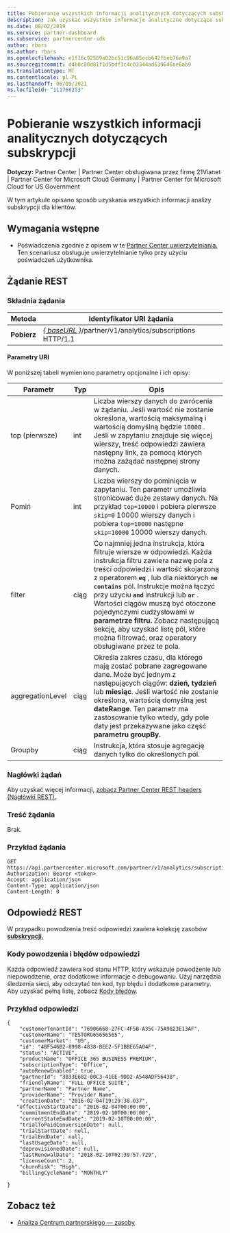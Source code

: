 ```yaml
---
title: Pobieranie wszystkich informacji analitycznych dotyczących subskrypcji
description: Jak uzyskać wszystkie informacje analityczne dotyczące subskrypcji.
ms.date: 08/02/2019
ms.service: partner-dashboard
ms.subservice: partnercenter-sdk
author: rbars
ms.author: rbars
ms.openlocfilehash: e1f16c92569a02bc51c96a85ecb642fbeb76a9a7
ms.sourcegitcommit: d4b0c80d81f1d5bdf3c4c03344ad639646ae6ab9
ms.translationtype: MT
ms.contentlocale: pl-PL
ms.lasthandoff: 06/09/2021
ms.locfileid: "111760253"
---
```

# <a name="get-all-subscription-analytics-information"></a>Pobieranie wszystkich informacji analitycznych dotyczących subskrypcji

**Dotyczy:** Partner Center | Partner Center obsługiwana przez firmę 21Vianet | Partner Center for Microsoft Cloud Germany | Partner Center for Microsoft Cloud for US Government

W tym artykule opisano sposób uzyskania wszystkich informacji analizy subskrypcji dla klientów.

## <a name="prerequisites"></a>Wymagania wstępne

- Poświadczenia zgodnie z opisem w te [Partner Center uwierzytelniania.](partner-center-authentication.md) Ten scenariusz obsługuje uwierzytelnianie tylko przy użyciu poświadczeń użytkownika.

## <a name="rest-request"></a>Żądanie REST

### <a name="request-syntax"></a>Składnia żądania

| Metoda | Identyfikator URI żądania |
|--------|-------------|
| **Pobierz** | [*\{ baseURL \}*](partner-center-rest-urls.md)/partner/v1/analytics/subscriptions HTTP/1.1 |

#### <a name="uri-parameters"></a>Parametry URI

W poniższej tabeli wymieniono parametry opcjonalne i ich opisy:

| Parametr | Typ |  Opis |
|-----------|------|--------------|
| top (pierwsze) | int | Liczba wierszy danych do zwrócenia w żądaniu. Jeśli wartość nie zostanie określona, wartością maksymalną i wartością domyślną będzie `10000` . Jeśli w zapytaniu znajduje się więcej wierszy, treść odpowiedzi zawiera następny link, za pomocą których można zażądać następnej strony danych. |
| Pomiń | int | Liczba wierszy do pominięcia w zapytaniu. Ten parametr umożliwia stronicować duże zestawy danych. Na przykład `top=10000` i pobiera pierwsze `skip=0` 10000 wierszy danych i pobiera `top=10000` następne `skip=10000` 10000 wierszy danych. |
| filter | ciąg | Co najmniej jedna instrukcja, która filtruje wiersze w odpowiedzi. Każda instrukcja filtru zawiera nazwę pola z treści odpowiedzi i wartość skojarzoną z operatorem **`eq`** , lub dla niektórych **`ne`** **`contains`** pól. Instrukcje można łączyć przy użyciu **`and`** instrukcji lub **`or`** . Wartości ciągów muszą być otoczone pojedynczymi cudzysłowami w **parametrze filtru.** Zobacz następującą sekcję, aby uzyskać listę pól, które można filtrować, oraz operatory obsługiwane przez te pola. |
| aggregationLevel | ciąg | Określa zakres czasu, dla którego mają zostać pobrane zagregowane dane. Może być jednym z następujących ciągów: **dzień,** **tydzień** lub **miesiąc**. Jeśli wartość nie zostanie określona, wartością domyślną jest **dateRange**. Ten parametr ma zastosowanie tylko wtedy, gdy pole daty jest przekazywane jako część **parametru groupBy.** |
| Groupby | ciąg | Instrukcja, która stosuje agregację danych tylko do określonych pól. |

### <a name="request-headers"></a>Nagłówki żądań

Aby uzyskać więcej informacji, [zobacz Partner Center REST headers (Nagłówki REST).](headers.md)

### <a name="request-body"></a>Treść żądania

Brak.

### <a name="request-example"></a>Przykład żądania

```http
GET https://api.partnercenter.microsoft.com/partner/v1/analytics/subscriptions
Authorization: Bearer <token>
Accept: application/json
Content-Type: application/json
Content-Length: 0
```

## <a name="rest-response"></a>Odpowiedź REST

W przypadku powodzenia treść odpowiedzi zawiera kolekcję zasobów [**subskrypcji.**](partner-center-analytics-resources.md#subscription-resource)

### <a name="response-success-and-error-codes"></a>Kody powodzenia i błędów odpowiedzi

Każda odpowiedź zawiera kod stanu HTTP, który wskazuje powodzenie lub niepowodzenie, oraz dodatkowe informacje o debugowaniu. Użyj narzędzia śledzenia sieci, aby odczytać ten kod, typ błędu i dodatkowe parametry. Aby uzyskać pełną listę, zobacz [Kody błędów](error-codes.md).

### <a name="response-example"></a>Przykład odpowiedzi

```http
{
    "customerTenantId": "76906668-27FC-4F5B-A35C-75A9823E13AF",
    "customerName": "TESTORG65656565",
    "customerMarket": "US",
    "id": "4BF546B2-8998-4838-BEE2-5F1BBE65A04F",
    "status": "ACTIVE",
    "productName": "OFFICE 365 BUSINESS PREMIUM",
    "subscriptionType": "Office",
    "autoRenewEnabled": true,
    "partnerId": "3B33E682-00C3-41EE-9DD2-A548ADF56438",
    "friendlyName": "FULL OFFICE SUITE",
    "partnerName": "Partner Name",
    "providerName": "Provider Name",
    "creationDate": "2016-02-04T19:29:38.037",
   "effectiveStartDate": "2016-02-04T00:00:00",
    "commitmentEndDate": "2019-02-10T00:00:00",
    "currentStateEndDate": "2019-02-10T00:00:00",
    "trialToPaidConversionDate": null,
    "trialStartDate": null,
    "trialEndDate": null,
    "lastUsageDate": null,
    "deprovisionedDate": null,
    "lastRenewalDate": "2018-02-10T02:39:57.729",
    "licenseCount": 2,
    "churnRisk": "High",
    "billingCycleName": "MONTHLY"

}
```

## <a name="see-also"></a>Zobacz też

- [Analiza Centrum partnerskiego — zasoby](partner-center-analytics-resources.md)

